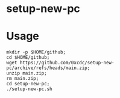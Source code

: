 # setup-new-pc
# Usage
```Shell
mkdir -p $HOME/github;
cd $HOME/github;
wget https://github.com/0xcdc/setup-new-pc/archive/refs/heads/main.zip;
unzip main.zip;
rm main.zip;
cd setup-new-pc;
./setup-new-pc.sh
```
